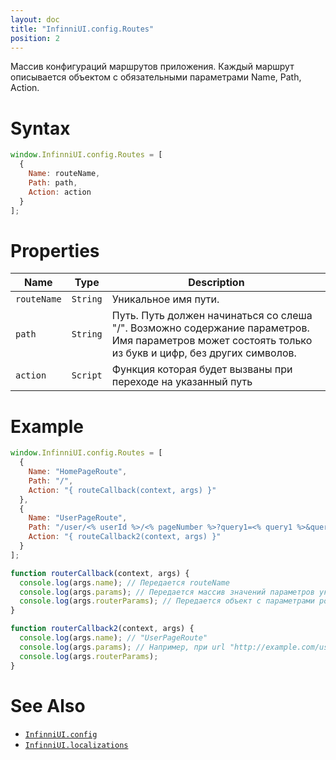 ```yaml
---
layout: doc
title: "InfinniUI.config.Routes"
position: 2
---
```


Массив конфигураций маршрутов приложения. Каждый маршрут описывается объектом с обязательными параметрами Name, Path, Action.

# Syntax

```js
window.InfinniUI.config.Routes = [
  {
    Name: routeName,
    Path: path,
    Action: action
  }
];
```

# Properties

|Name|Type|Description|
|----|----|-----------|
|`routeName`|`String`|Уникальное имя пути.|
|`path`|`String`|Путь. Путь должен начинаться со слеша "/". Возможно содержание параметров. Имя параметров может состоять только из букв и цифр, без других символов.|
|`action`|`Script`|Функция которая будет вызваны при переходе на указанный путь|

# Example

```js
window.InfinniUI.config.Routes = [
  {
    Name: "HomePageRoute",
    Path: "/",
    Action: "{ routeCallback(context, args) }"
  },
  {
    Name: "UserPageRoute",
    Path: "/user/<% userId %>/<% pageNumber %>?query1=<% query1 %>&query2=<% query2 %>",
    Action: "{ routeCallback2(context, args) }"
  }
];

function routerCallback(context, args) {
  console.log(args.name); // Передается routeName
  console.log(args.params); // Передается массив значений параметров указанных в path, последним элементом массива является null. Если параметров нет, передается [null]
  console.log(args.routerParams); // Передается объект с параметрами роутера
}

function routerCallback2(context, args) {
  console.log(args.name); // "UserPageRoute"
  console.log(args.params); // Например, при url "http://example.com/user/00001/1?query1=notebook&query2=second" придет массив значений ["00001", "1", "notebook", "second", null]
  console.log(args.routerParams);
}
```

# See Also

* [`InfinniUI.config`](../InfinniUI.config)
* [`InfinniUI.localizations`](../InfinniUI.localizations)

